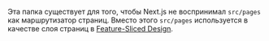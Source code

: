 Эта папка существует для того, чтобы Next.js не воспринимал `src/pages` как маршрутизатор страниц. Вместо этого `src/pages` используется в качестве слоя страниц в [Feature-Sliced Design](https://feature-sliced.design).
